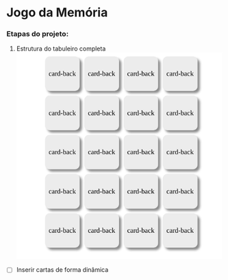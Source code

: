 # Jogo da Memória
### Etapas do projeto: 

1. Estrutura do tabuleiro completa 
  ![image](public/images/estrutura-tabuleiro.png)
- [ ] Inserir cartas de forma dinâmica
